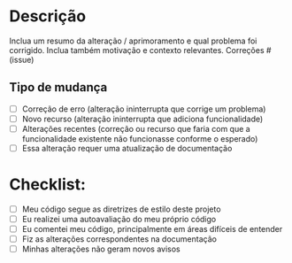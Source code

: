 # Descrição

Inclua um resumo da alteração / aprimoramento e qual problema foi corrigido. Inclua também motivação e contexto relevantes.
Correções # (issue)

## Tipo de mudança

- [ ] Correção de erro (alteração ininterrupta que corrige um problema)
- [ ] Novo recurso (alteração ininterrupta que adiciona funcionalidade)
- [ ] Alterações recentes (correção ou recurso que faria com que a funcionalidade existente não funcionasse conforme o esperado)
- [ ] Essa alteração requer uma atualização de documentação

# Checklist:

- [ ] Meu código segue as diretrizes de estilo deste projeto
- [ ] Eu realizei uma autoavaliação do meu próprio código
- [ ] Eu comentei meu código, principalmente em áreas difíceis de entender
- [ ] Fiz as alterações correspondentes na documentação
- [ ] Minhas alterações não geram novos avisos
